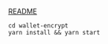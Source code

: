 [README](https://github.com/inblockio/web3privacy/blob/main/README.md)
```shell
cd wallet-encrypt
yarn install && yarn start
```
